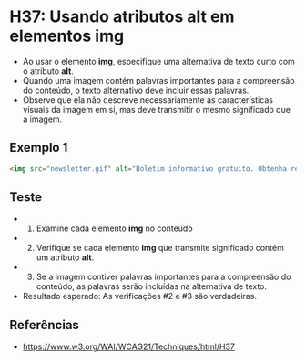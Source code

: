 # H37: Usando atributos alt em elementos img
* Ao usar o elemento **img**, especifique uma alternativa de texto curto com o atributo **alt**.
* Quando uma imagem contém palavras importantes para a compreensão do conteúdo, o texto alternativo deve incluir essas palavras.
* Observe que ela não descreve necessariamente as características visuais da imagem em si, mas deve transmitir o mesmo significado que a imagem.

## Exemplo 1
```html
<img src="newsletter.gif" alt="Boletim informativo gratuito. Obtenha receitas gratuitas, notícias e muito mais. Saiba mais." />
```

## Teste
* 1. Examine cada elemento **img** no conteúdo
* 2. Verifique se cada elemento **img** que transmite significado contém um atributo **alt**.
* 3. Se a imagem contiver palavras importantes para a compreensão do conteúdo, as palavras serão incluídas na alternativa de texto.
* Resultado esperado: As verificações #2 e #3 são verdadeiras.

## Referências
* https://www.w3.org/WAI/WCAG21/Techniques/html/H37
